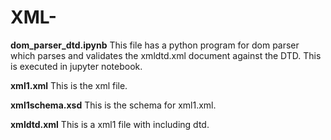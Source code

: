 # XML-

**dom_parser_dtd.ipynb**
This file has a python program for dom parser which parses and validates the xmldtd.xml document against the DTD. This is executed in jupyter notebook.

**xml1.xml**
This is the xml file.

**xml1schema.xsd**
This is the schema for xml1.xml.

**xmldtd.xml**
This is a xml1 file with including dtd. 
